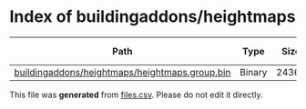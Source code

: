 # Index of buildingaddons/heightmaps

| Path | Type | Size | Format | Language | DiE Info | Notes | Hash |
| --- | --- | --- | --- | --- | --- | --- | --- |
| [buildingaddons/heightmaps/heightmaps.group.bin](./buildingaddons/heightmaps/heightmaps.group.bin) | Binary | 24362 |  |  |  |  | 78b15c7c4be27be3495347c6a62023391face41a354e67d1186e1311a4312d6a |


This file was **generated** from [files.csv](../../../../../../../../../../files.csv). Please do not edit it directly.
